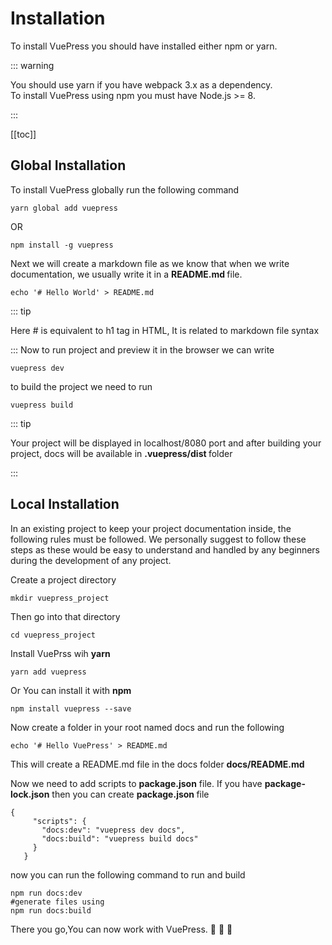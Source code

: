 # Installation
<modal></modal>

To install VuePress you should have installed either npm or yarn.

::: warning

You should use yarn if you have webpack 3.x as a dependency. <br>
To install VuePress using npm you must have Node.js >= 8.

:::

[[toc]]

## Global Installation

To install VuePress globally run the following command

```
yarn global add vuepress
```
 OR
 ```
npm install -g vuepress
```
Next we will create a markdown file as we know that when we write documentation, we usually write it in a <strong>README.md </strong> file.

```
echo '# Hello World' > README.md
```
::: tip

Here # is equivalent to h1 tag in HTML, It is related to markdown file syntax

:::
Now to run project and preview it in the browser we can write
```
vuepress dev
```
to build the  project we need to run
```
vuepress build
```
::: tip

Your project will be displayed in localhost/8080 port and after building your project, docs will be available in <strong>.vuepress/dist </strong> folder

 :::



## Local Installation

In an existing project to keep your project documentation inside, the following rules must be followed. We personally suggest to follow these steps as these would be easy to understand and handled by any beginners during the development of any project.

Create a project directory
```
mkdir vuepress_project
```
Then go into that directory
```
cd vuepress_project
```
Install VuePrss wih <strong>yarn</strong>
```
yarn add vuepress
```
Or You can install it with <strong> npm </strong>
```
npm install vuepress --save
```
Now create a folder in your root named docs and run the following
```
echo '# Hello VuePress' > README.md
```
This will create a README.md file in the docs folder <strong>docs/README.md</strong>

Now we need to add scripts to <strong>package.json</strong> file. If you have <strong>package-lock.json</strong> then you can create <strong> package.json </strong> file
```
{
     "scripts": {
       "docs:dev": "vuepress dev docs",
       "docs:build": "vuepress build docs"
     }
   }
```
now you can run the following command to run and build
```
npm run docs:dev
#generate files using
npm run docs:build
```
There you go,You can now work with VuePress. :tada: :tada: :tada:
<br>

<modal></modal>

